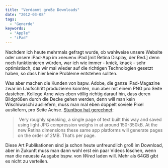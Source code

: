 ```yaml
---
title: "Verdammt große Downloads"
date: "2012-03-08"
tags:
  - "Generde"
keywords:
  - "Apple"
  - "iPad"
---
```


Nachdem ich heute mehrmals gefragt wurde, ob wahlweise unsere Website oder unsere iPad-App im »neuen« iPad \[mit Retina Display, der Red.\] denn noch funktionieren würden, war ich wie immer - knick, knack - sehr optimistisch, das wir mal wieder auf die richtigen Technologien gesetzt haben, so dass hier keine Probleme entstehen sollten.

Was aber machen die Kunden von bspw. Adobe, die ganze iPad-Magazine zwar im Laufschritt produzieren konnten, nun aber mit einem PNG pro Seite dastehen. Kollege Arne wies eben völlig richtig darauf hin, dass deren Bildgrößen durch die Decke gehen werden, denn will man kein Wischiwaschi ausliefern, muss man mal eben doppelt soviele Pixel ausliefern, pro Seite Achse. [Stuntbox hat gerechnet](http://stuntbox.com/blog/2012/03/retina-display-reckoning-for-magazine-publishers/):

>  Very roughly speaking, a single page of text built this way and saved using light JPG compression weighs in at around 150-350kB. At the new Retina dimensions these same app platforms will generate pages on the order of 2MB. That’s per page.

Diese Art Publikationen sind ja schon heute unfreundlich groß im Download, aber in Zukunft muss man dann wohl erst ein paar Videos löschen, wenn man die neueste Ausgabe bspw. von _Wired_ laden will. Mehr als 64GB gibt es nicht zu verteilen.
